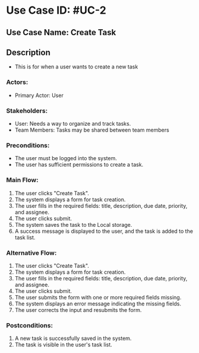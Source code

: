 # Use Case ID: #UC-2

## Use Case Name: Create Task

## Description
- This is for when a user wants to create a new task

### Actors:
- Primary Actor: User

### Stakeholders:
- User: Needs a way to organize and track tasks.
- Team Members: Tasks may be shared between team members

### Preconditions:
- The user must be logged into the system.
- The user has sufficient permissions to create a task.

### Main Flow:
1. The user clicks "Create Task".
2. The system displays a form for task creation.
3. The user fills in the required fields: title, description, due date, priority, and assignee.
4. The user clicks submit.
5. The system saves the task to the Local storage.
6. A success message is displayed to the user, and the task is added to the task list.

### Alternative Flow:
1. The user clicks "Create Task".
2. The system displays a form for task creation.
3. The user fills in the required fields: title, description, due date, priority, and assignee.
4. The user clicks submit.
5. The user submits the form with one or more required fields missing.
6. The system displays an error message indicating the missing fields.
7. The user corrects the input and resubmits the form.

### Postconditions:
1. A new task is successfully saved in the system.
2. The task is visible in the user's task list.
